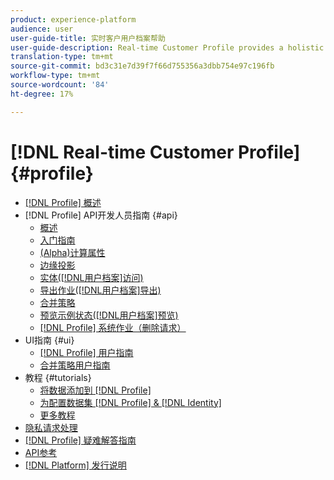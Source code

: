 ```yaml
---
product: experience-platform
audience: user
user-guide-title: 实时客户用户档案帮助
user-guide-description: Real-time Customer Profile provides a holistic view of each individual customer by combining data from multiple channels, including online, offline, CRM, and third-party data. Profile allows you to consolidate your disparate customer data into a unified view offering an actionable, timestamped account of every customer interaction.
translation-type: tm+mt
source-git-commit: bd3c31e7d39f7f66d755356a3dbb754e97c196fb
workflow-type: tm+mt
source-wordcount: '84'
ht-degree: 17%

---
```



# [!DNL Real-time Customer Profile] {#profile}

* [[!DNL Profile] 概述](home.md)
* [!DNL Profile] API开发人员指南 {#api}
   * [概述](api/overview.md)
   * [入门指南](api/getting-started.md)
   * [(Alpha)计算属性](api/computed-attributes.md)
   * [边缘投影](api/edge-projections.md)
   * [实体([!DNL用户档案]访问)](api/entities.md)
   * [导出作业([!DNL用户档案]导出)](api/export-jobs.md)
   * [合并策略](api/merge-policies.md)
   * [预览示例状态([!DNL用户档案]预览)](api/preview-sample-status.md)
   * [[!DNL Profile] 系统作业（删除请求）](api/profile-system-jobs.md)
* UI指南 {#ui}
   * [[!DNL Profile] 用户指南](ui/user-guide.md)
   * [合并策略用户指南](ui/merge-policies.md)
* 教程 {#tutorials}
   * [将数据添加到 [!DNL Profile]](tutorials/add-profile-data.md)
   * [为配置数据集 [!DNL Profile] &amp; [!DNL Identity]](tutorials/dataset-configuration.md)
   * [更多教程](https://docs.adobe.com/content/help/zh-Hans/experience-platform/tutorials/home.html)
* [隐私请求处理](privacy.md)
* [[!DNL Profile] 疑难解答指南](troubleshooting.md)
* [API参考](https://www.adobe.io/apis/experienceplatform/home/api-reference.html#!acpdr/swagger-specs/real-time-customer-profile.yaml)
* [[!DNL Platform] 发行说明](https://www.adobe.com/go/platform-release-notes-en)